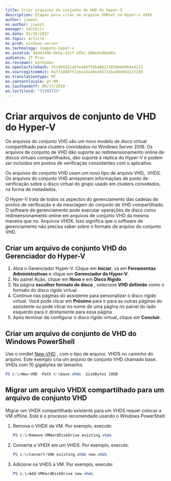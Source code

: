 ```yaml
---
title: Criar arquivos de conjunto de VHD do Hyper-V
description: Etapas para criar um arquivo VHDset no Hyper-v 2016
author: jiwool
ms.author: jiwool
manager: senthilr
ms.date: 01/26/2017
ms.topic: article
ms.prod: windows-server
ms.technology: compute-hyper-v
ms.assetid: 444e1496-9e5a-41cf-bfbc-306e2ed8e00a
audience: IT Pros
ms.reviewer: kathydav
ms.openlocfilehash: f5c9b932cabfea8df55ba8622165bbb04b4a4113
ms.sourcegitcommit: 6aff3d88ff22ea141a6ea6572a5ad8dd6321f199
ms.translationtype: MT
ms.contentlocale: pt-BR
ms.lasthandoff: 09/27/2019
ms.locfileid: "71392725"
---
```

# <a name="create-hyper-v-vhd-set-files"></a>Criar arquivos de conjunto de VHD do Hyper-V
Os arquivos do conjunto VHD são um novo modelo de disco virtual compartilhado para clusters convidados no Windows Server 2016. Os arquivos de conjunto de VHD dão suporte ao redimensionamento online de discos virtuais compartilhados, dão suporte à réplica do Hyper-V e podem ser incluídos em pontos de verificação consistentes com o aplicativo. 

Os arquivos do conjunto VHD usam um novo tipo de arquivo VHD,. VHDS. Os arquivos do conjunto VHD armazenam informações de ponto de verificação sobre o disco virtual do grupo usado em clusters convidados, na forma de metadados.

O Hyper-V trata de todos os aspectos do gerenciamento das cadeias de pontos de verificação e da mesclagem do conjunto de VHD compartilhado. O software de gerenciamento pode executar operações de disco como redimensionamento online em arquivos de conjunto VHD da mesma maneira que no. Arquivos VHDX. Isso significa que o software de gerenciamento não precisa saber sobre o formato de arquivo do conjunto VHD.

## <a name="create-a-vhd-set-file-from-hyper-v-manager"></a>Criar um arquivo de conjunto VHD do Gerenciador do Hyper-V

1.  Abra o Gerenciador Hyper-V. Clique em **Iniciar**, vá em **Ferramentas Administrativas** e clique em **Gerenciador do Hyper-V**.
2.  No painel Ação, clique em **Novo** e em **Disco Rígido**.
3.  Na página **escolher formato de disco** , selecione **VHD definido** como o formato do disco rígido virtual.
4.  Continue nas páginas do assistente para personalizar o disco rígido virtual. Você pode clicar em **Próximo** para ir para as outras páginas do assistente ou pode clicar no nome de uma página no painel do lado esquerdo para ir diretamente para essa página.
5.  Após terminar de configurar o disco rígido virtual, clique em **Concluir**.

## <a name="create-a-vhd-set-file-from-windows-powershell"></a>Criar um arquivo de conjunto de VHD do Windows PowerShell

Use o cmdlet [New-VHD](https://technet.microsoft.com/library/hh848503.aspx) , com o tipo de arquivo. VHDS no caminho do arquivo. Este exemplo cria um arquivo de conjunto VHD chamado base. VHDs com 10 gigabytes de tamanho.

``` PowerShell
PS c:\>New-VHD -Path c:\base.vhds -SizeBytes 10GB
```

## <a name="migrate-a-shared-vhdx-file-to-a-vhd-set-file"></a>Migrar um arquivo VHDX compartilhado para um arquivo de conjunto VHD

Migrar um VHDX compartilhado existente para um VHDS requer colocar a VM offline. Este é o processo recomendado usando o Windows PowerShell:

1. Remova o VHDX da VM. Por exemplo, execute: 
   ``` PowerShell
   PS c:\>Remove-VMHardDiskDrive existing.vhdx
   ```
  
2. Converta o VHDX em um VHDS. Por exemplo, execute:
   ``` PowerShell
   PS c:\>Convert-VHD existing.vhdx new.vhds
   ```
  
3. Adicione os VHDS à VM. Por exemplo, execute:
   ``` PowerShell
   PS c:\>Add-VMHardDiskDrive new.vhds
   ```
  



